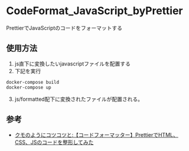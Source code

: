 # CodeFormat_JavaScript_byPrettier
PrettierでJavaScriptのコードをフォーマットする

## 使用方法

1. js直下に変換したいjavascriptファイルを配置する
2. 下記を実行
```
docker-compose build
docker-compose up
```
3. js/formatted配下に変換されたファイルが配置される。

## 参考

- [クモのようにコツコツと:【コードフォーマッター】PrettierでHTML、CSS、JSのコードを整形してみた](https://www.i-ryo.com/entry/2020/01/25/213351#JS%E3%81%AE%E3%82%B3%E3%83%BC%E3%83%89%E6%95%B4%E5%BD%A2)
